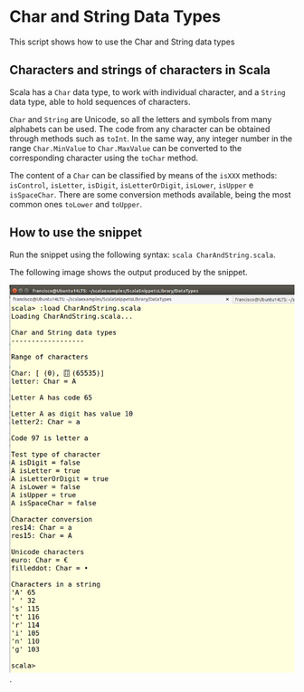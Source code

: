 Char and String Data Types
==============================
This script shows how to use the Char and String data types

Characters and strings of characters in Scala
---------------------------------------------
Scala has a `Char` data type, to work with individual character, and a `String` data type, able to hold sequences of characters.

`Char` and `String` are Unicode, so all the letters and symbols from many alphabets can be used. The code from any character can be obtained through methods such as `toInt`. In the same way, any integer number in the range `Char.MinValue` to `Char.MaxValue` can be converted to the corresponding character using the `toChar` method.

The content of a `Char` can be classified by means of the `isXXX` methods: `isControl`, `isLetter`, `isDigit`, `isLetterOrDigit`, `isLower`, `isUpper` e `isSpaceChar`. There are some conversion methods available, being the most common ones `toLower` and `toUpper`.
  
How to use the snippet
----------------------

Run the snippet using the following syntax: `scala CharAndString.scala`. 

The following image shows the output produced by the snippet.

![Output from the script](CharAndString.png).

